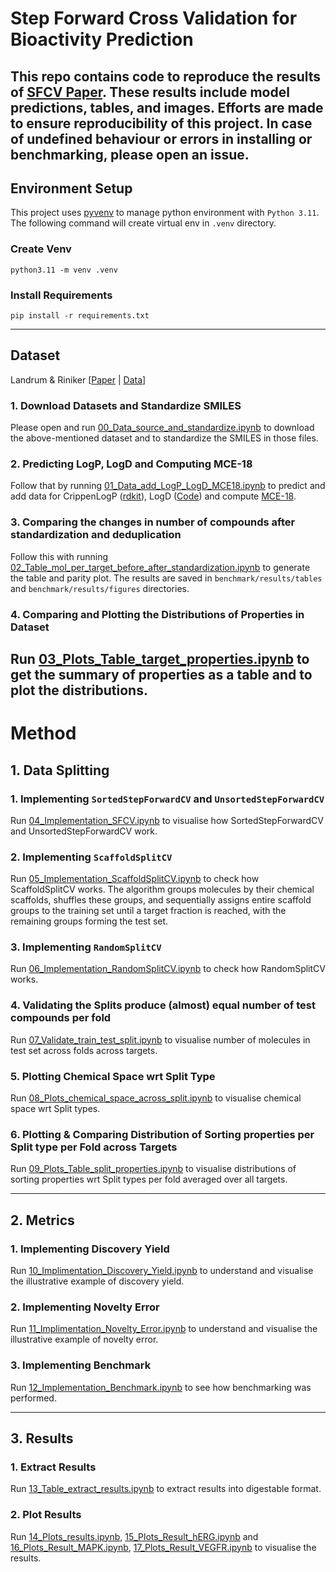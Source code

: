 # Step Forward Cross Validation for Bioactivity Prediction

This repo contains code to reproduce the results of [SFCV Paper]().
These results include model predictions, tables, and images.
Efforts are made to ensure reproducibility of this project.
In case of undefined behaviour or errors in installing or benchmarking, please open an issue.
---
## Environment Setup

This project uses [pyvenv](https://docs.python.org/3/library/venv.html) to manage python
environment with `Python 3.11`. The following command will create virtual env in `.venv` directory.

### Create Venv

```shell
python3.11 -m venv .venv
```

### Install Requirements

```shell
pip install -r requirements.txt
```

---
## Dataset

Landrum &
Riniker [[Paper](https://pubs.acs.org/doi/10.1021/acs.jcim.4c00049) | [Data](https://github.com/rinikerlab/overlapping_assays/tree/main/datasets/source_data)]

### 1. Download Datasets and Standardize SMILES

Please open and
  run [00_Data_source_and_standardize.ipynb](https://github.com/Manas02/sfcv/blob/main/notebook/00_Data_source_and_standardize.ipynb)
  to download the
above-mentioned dataset and to standardize the SMILES in those files.

### 2. Predicting LogP, LogD and Computing MCE-18

Follow that by
  running [01_Data_add_LogP_LogD_MCE18.ipynb](https://github.com/Manas02/sfcv/blob/main/notebook/01_Data_add_LogP_LogD_MCE18.ipynb)
to predict and add data for
CrippenLogP ([rdkit](https://www.rdkit.org/docs/GettingStartedInPython.html#descriptor-calculation)),
LogD ([Code](https://gist.github.com/PatWalters/7aebcd5b87ceb466db91b11e07ce3d21)) and
compute [MCE-18](https://pubs.acs.org/doi/abs/10.1021/acs.jmedchem.9b00004).

### 3. Comparing the changes in number of compounds after standardization and deduplication

Follow this with
  running [02_Table_mol_per_target_before_after_standardization.ipynb](https://github.com/Manas02/sfcv/blob/main/notebook/02_Table_mol_per_target_before_after_standardization.ipynb)
  to generate the table and parity plot. The results are saved in `benchmark/results/tables` and
  `benchmark/results/figures` directories. 

### 4. Comparing and Plotting the Distributions of Properties in Dataset

Run [03_Plots_Table_target_properties.ipynb](https://github.com/Manas02/sfcv/blob/main/notebook/03_Plots_Table_target_properties.ipynb)
to get the summary of properties as a table and to plot the distributions.
---
# Method

## 1. Data Splitting

### 1. Implementing `SortedStepForwardCV` and `UnsortedStepForwardCV`

Run [04_Implementation_SFCV.ipynb](https://github.com/Manas02/sfcv/blob/main/notebook/04_Implementation_SFCV.ipynb)
  to visualise how SortedStepForwardCV and UnsortedStepForwardCV work.

### 2. Implementing `ScaffoldSplitCV`

Run [05_Implementation_ScaffoldSplitCV.ipynb](https://github.com/Manas02/sfcv/blob/main/notebook/05_Implementation_ScaffoldSplitCV.ipynb)
to check how ScaffoldSplitCV works. The algorithm groups molecules by their chemical scaffolds, shuffles these groups,
and sequentially assigns entire scaffold groups to the training set until a target fraction is reached, with the
remaining groups forming the test set.

### 3. Implementing `RandomSplitCV`

Run [06_Implementation_RandomSplitCV.ipynb](https://github.com/Manas02/sfcv/blob/main/notebook/06_Implementation_RandomSplitCV.ipynb)
to check how RandomSplitCV works.

### 4. Validating the Splits produce (almost) equal number of test compounds per fold

Run [07_Validate_train_test_split.ipynb](https://github.com/Manas02/sfcv/blob/main/notebook/07_Validate_train_test_split.ipynb)
to visualise number of molecules in test set across folds across targets.

### 5. Plotting Chemical Space wrt Split Type

Run [08_Plots_chemical_space_across_split.ipynb](https://github.com/Manas02/sfcv/blob/main/notebook/08_Plots_chemical_space_across_split.ipynb)
to visualise chemical space wrt Split types.

### 6. Plotting & Comparing Distribution of Sorting properties per Split type per Fold across Targets

Run [09_Plots_Table_split_properties.ipynb](https://github.com/Manas02/sfcv/blob/main/notebook/09_Plots_Table_split_properties.ipynb)
to visualise distributions of sorting properties wrt Split types per fold averaged over all targets.

---
## 2. Metrics

### 1. Implementing Discovery Yield

Run [10_Implimentation_Discovery_Yield.ipynb](https://github.com/Manas02/sfcv/blob/main/notebook/10_Implimentation_Discovery_Yield.ipynb)
to understand and visualise the illustrative example of discovery yield.

### 2. Implementing Novelty Error

Run [11_Implimentation_Novelty_Error.ipynb](https://github.com/Manas02/sfcv/blob/main/notebook/11_Implimentation_Novelty_Error.ipynb)
to understand and visualise the illustrative example of novelty error.

### 3. Implementing Benchmark

Run [12_Implementation_Benchmark.ipynb](https://github.com/Manas02/sfcv/blob/main/notebook/12_Implementation_Benchmark.ipynb)
to see how benchmarking was performed.

---

## 3. Results

### 1. Extract Results

Run [13_Table_extract_results.ipynb](https://github.com/Manas02/sfcv/blob/main/notebook/13_Table_extract_results.ipynb)
to extract results into digestable format.

### 2. Plot Results

Run [14_Plots_results.ipynb](https://github.com/Manas02/sfcv/blob/main/notebook/14_Plots_results.ipynb),
[15_Plots_Result_hERG.ipynb](https://github.com/Manas02/sfcv/blob/main/notebook/15_Plots_Result_hERG.ipynb) and
[16_Plots_Result_MAPK.ipynb](https://github.com/Manas02/sfcv/blob/main/notebook/16_Plots_Result_MAPK.ipynb),
[17_Plots_Result_VEGFR.ipynb](https://github.com/Manas02/sfcv/blob/main/notebook/17_Plots_Result_VEGFR.ipynb) to
visualise the results.